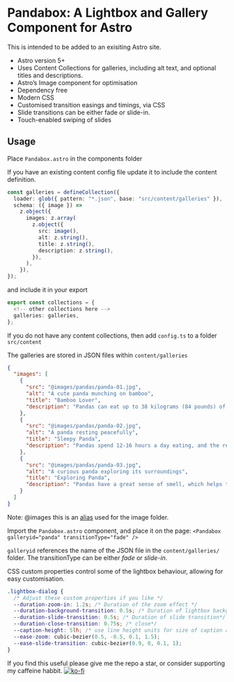 # Pandabox: A Lightbox and Gallery Component for Astro

This is intended to be added to an exisiting Astro site.

- Astro version 5+
- Uses Content Collections for galleries, including alt text, and optional titles and descriptions.
- Astro’s Image component for optimisation
- Dependency free
- Modern CSS
- Customised transition easings and timings, via CSS
- Slide transitions can be either fade or slide-in.
- Touch-enabled swiping of slides

## Usage

Place `Pandabox.astro` in the components folder

If you have an existing content config file update it to include the content definition.

```typescript
const galleries = defineCollection({
  loader: glob({ pattern: "*.json", base: "src/content/galleries" }),
  schema: ({ image }) =>
    z.object({
      images: z.array(
        z.object({
          src: image(),
          alt: z.string(),
          title: z.string(),
          description: z.string(),
        }),
      ),
    }),
});
```

and include it in your export

```typescript
export const collections = {
  <!-- other collections here -->
  galleries: galleries,
};
```

If you do not have any content collections, then add `config.ts` to a folder `src/content`

The galleries are stored in JSON files within `content/galleries`

```json
{
  "images": [
    {
      "src": "@images/pandas/panda-01.jpg",
      "alt": "A cute panda munching on bamboo",
      "title": "Bamboo Lover",
      "description": "Pandas can eat up to 38 kilograms (84 pounds) of bamboo a day!"
    },
    {
      "src": "@images/pandas/panda-02.jpg",
      "alt": "A panda resting peacefully",
      "title": "Sleepy Panda",
      "description": "Pandas spend 12-16 hours a day eating, and the rest of the time they are usually sleeping."
    },
    {
      "src": "@images/pandas/panda-03.jpg",
      "alt": "A curious panda exploring its surroundings",
      "title": "Exploring Panda",
      "description": "Pandas have a great sense of smell, which helps them detect food and other pandas."
    }
  ]
}
```

Note: @images this is an [alias](https://docs.astro.build/en/guides/imports/#aliases) used for the image folder.

Import the `Pandabox.astro` component, and place it on the page:
`<Pandabox galleryid="panda" transitionType="fade" />`

`galleryid` references the name of the JSON file in the `content/galleries/` folder. The transitionType can be either _fade_ or _slide-in_.

CSS custom properties control some of the lightbox behaviour, allowing for easy customisation.

```css
.lightbox-dialog {
  /* Adjust these custom properties if you like */
  --duration-zoom-in: 1.2s; /* Duration of the zoom effect */
  --duration-background-transition: 0.5s; /* Duration of lightbox background transition*/
  --duration-slide-transition: 0.5s; /* Duration of slide transition*/
  --duration-close-transition: 0.75s; /* close*/
  --caption-height: 5lh; /* use line height units for size of caption area */
  --ease-zoom: cubic-bezier(0.5, -0.5, 0.1, 1.5);
  --ease-slide-transition: cubic-bezier(0.9, 0, 0.1, 1);
}
```

If you find this useful please give me the repo a star, or consider supporting my caffeine habbit.
[![ko-fi](https://ko-fi.com/img/githubbutton_sm.svg)](https://ko-fi.com/X8X714JIO0)
